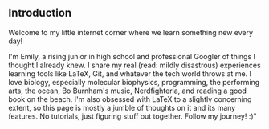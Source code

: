 ## Introduction 

Welcome to my little internet corner where we learn something new every day!

I'm Emily, a rising junior in high school and professional Googler of things I thought I already knew. I share my real (read: mildly disastrous) experiences learning tools like LaTeX, Git, and whatever the tech world throws at me. I love biology, especially molecular biophysics, programming, the performing arts, the ocean, Bo Burnham's music, Nerdfighteria, and reading a good book on the beach. I'm also obsessed with LaTeX to a slightly concerning extent, so this page is mostly a jumble of thoughts on it and its many features. No tutorials, just figuring stuff out together. Follow my journey! :)"
